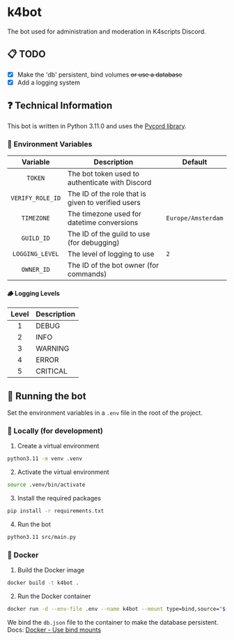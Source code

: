# k4bot
The bot used for administration and moderation in K4scripts Discord.

## 📋 TODO
- [x] Make the 'db' persistent, bind volumes ~~or use a database~~
- [x] Add a logging system

## ❓ Technical Information
This bot is written in Python 3.11.0 and uses the [Pycord library](https://pycord.dev/).

### 🍃 Environment Variables

| Variable | Description | Default |
| :---: | --- | --- |
| `TOKEN` | The bot token used to authenticate with Discord | |
| `VERIFY_ROLE_ID` | The ID of the role that is given to verified users | |
| `TIMEZONE` | The timezone used for datetime conversions | `Europe/Amsterdam` |
| `GUILD_ID` | The ID of the guild to use (for debugging) | |
| `LOGGING_LEVEL` | The level of logging to use | `2` |
| `OWNER_ID` | The ID of the bot owner (for commands) | |

#### 🪵 Logging Levels

| Level | Description |
| :---: | --- |
| 1 | DEBUG |
| 2 | INFO |
| 3 | WARNING |
| 4 | ERROR |
| 5 | CRITICAL |

## 🤖 Running the bot
Set the environment variables in a `.env` file in the root of the project.

### 🧰 Locally (for development)
1. Create a virtual environment
```bash
python3.11 -m venv .venv
```

2. Activate the virtual environment
```bash
source .venv/bin/activate
```

3. Install the required packages
```bash
pip install -r requirements.txt
```

4. Run the bot
```bash
python3.11 src/main.py
```

### 🐋 Docker
1. Build the Docker image
```bash
docker build -t k4bot .
```

2. Run the Docker container
```bash
docker run -d --env-file .env --name k4bot --mount type=bind,source="$(pwd)"/db.json,target=/app/db.json k4bot
```
We bind the `db.json` file to the container to make the database persistent.<br>Docs: [Docker - Use bind mounts](https://docs.docker.com/storage/bind-mounts/)